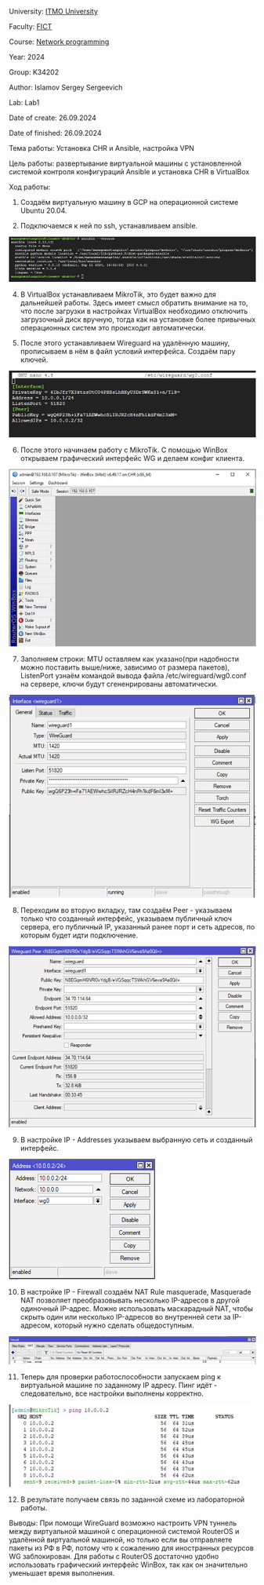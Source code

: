 University: [ITMO University](https://itmo.ru/ru/)

Faculty: [FICT](https://fict.itmo.ru)

Course: [Network programming](https://github.com/itmo-ict-faculty/network-programming)

Year: 2024

Group: K34202

Author: Islamov Sergey Sergeevich

Lab: Lab1

Date of create: 26.09.2024

Date of finished: 26.09.2024

Тема работы: Установка CHR и Ansible, настройка VPN

Цель работы: развертывание виртуальной машины с установленной системой контроля конфигураций Ansible и установка CHR в VirtualBox

Ход работы:
1. Создаём виртуальную машину в GCP на операционной системе Ubuntu 20.04.

2. Подключаемся к ней по ssh, устанавливаем ansible.

![image](https://github.com/16Angeles/2024_2025-network_programming-k34202-islamov_s_s/blob/ea4d2f1594cdc28d2dcd805289e1f40303b1c026/lab1/ans.jfif)

4. В VirtualBox устанавливаем MikroTik, это будет важно для дальнейшей работы. Здесь имеет смысл обратить внимание на то, что после загрузки в настройках VirtualBox необходимо отключить загрузочный диск вручную, тогда как на установке более привычных операционных систем это происходит автоматически.

5. После этого устанавливаем Wireguard на удалённую машину, прописываем в нём в файл условий интерфейса. Создаём пару ключей.

![image](https://github.com/16Angeles/2024_2025-network_programming-k34202-islamov_s_s/blob/e501baf5996ae1b39417675e0ed3d0fe913231be/lab1/%D0%BA%D0%BE%D0%BD%D1%84%D0%B8%D0%B3%20%D1%81%D0%B5%D1%80%D0%B2%D0%B5%D1%80%D0%B0.jfif)

6. После этого начинаем работу с MikroTik. С помощью WinBox открываем графический интерфейс WG и делаем конфиг клиента.

![image](https://github.com/16Angeles/2024_2025-network_programming-k34202-islamov_s_s/blob/313e4360d77389df6ddc41bb1b43b1ce9293248f/lab1/1.jfif)

7. Заполняем строки: MTU оставляем как указано(при надобности можно поставить выше/ниже, зависимо от размера пакетов), ListenPort узнаём командой вывода файла /etc/wireguard/wg0.conf на сервере, ключи будут сгененрированы автоматически.
   
![image](https://github.com/16Angeles/2024_2025-network_programming-k34202-islamov_s_s/blob/313e4360d77389df6ddc41bb1b43b1ce9293248f/lab1/%D0%B8%D0%BD%D1%82%D1%8B.jfif)

8. Переходим во вторую вкладку, там создаём Peer - указываем только что созданный интерфейс, указываем публичный ключ сервера, его публичный IP, указанный ранее порт и сеть адресов, по которым будет идти подключение.

![image](https://github.com/16Angeles/2024_2025-network_programming-k34202-islamov_s_s/blob/7cf6a6c4bff085cc761fd651aca56bd9b25f8a23/lab1/%D0%BF%D0%B8%D1%80%D1%8B.jfif)

9. В настройке IP - Addresses указываем выбранную сеть и созданный интерфейс.

![image](https://github.com/16Angeles/2024_2025-network_programming-k34202-islamov_s_s/blob/5e16091b5094341fdb6f64b953a40387e27b9cc3/lab1/%D0%B0%D0%B4%D1%80%D0%B5%D1%81%D0%B0.png)

10. В настройке IP - Firewall создаём NAT Rule masquerade, Masquerade NAT позволяет преобразовывать несколько IP-адресов в другой одиночный IP-адрес. Можно использовать маскарадный NAT, чтобы скрыть один или несколько IP-адресов во внутренней сети за IP-адресом, который нужно сделать общедоступным.

![image](https://github.com/16Angeles/2024_2025-network_programming-k34202-islamov_s_s/blob/ae304f387d734ee7ccb81228b9b3e7f763934220/lab1/%D1%84%D0%B0%D0%B9%D1%80%D0%B2%D0%BE%D0%BB.png)

11. Теперь для проверки работоспособности запускаем ping к виртуальной машине по заданному IP адресу. Пинг идёт - следовательно, все настройки выполнены корректно.

![image](https://github.com/16Angeles/2024_2025-network_programming-k34202-islamov_s_s/blob/ae304f387d734ee7ccb81228b9b3e7f763934220/lab1/%D0%BF%D0%B8%D0%BD%D0%B3%D0%B8.jfif)

12. В результате получаем связь по заданной схеме из лабораторной работы. 

Выводы: При помощи WireGuard возможно настроить VPN туннель между виртуальной машиной с операционной системой RouterOS и удалённой виртуальной машиной, но только если вы отправляете пакеты из РФ в РФ, потому что к сожалению для иностранных ресурсов WG заблокирован. Для работы с RouterOS достаточно удобно использовать графический интерфейс WinBox, так как он значительно уменьшает время выполнения.
